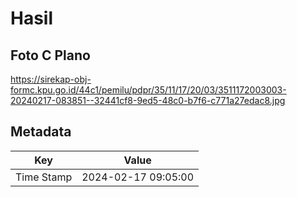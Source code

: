 # Hasil

## Foto C Plano

https://sirekap-obj-formc.kpu.go.id/44c1/pemilu/pdpr/35/11/17/20/03/3511172003003-20240217-083851--32441cf8-9ed5-48c0-b7f6-c771a27edac8.jpg


## Metadata

| Key        | Value               |
| ---------- | ------------------- |
| Time Stamp | 2024-02-17 09:05:00 |



